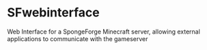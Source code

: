# SFwebinterface
Web Interface for a SpongeForge Minecraft server, allowing external applications to communicate with the gameserver
